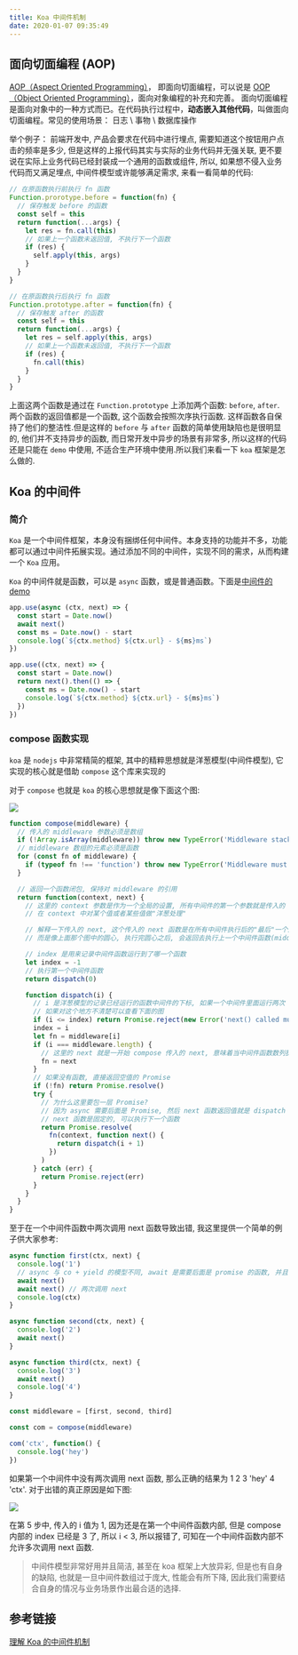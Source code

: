 ```yaml
---
title: Koa 中间件机制
date: 2020-01-07 09:35:49
---
```


## 面向切面编程 (AOP)

[AOP（Aspect Oriented Programming）](https://blog.csdn.net/qq_42539533/article/details/90551738)，
即面向切面编程，可以说是 [OOP（Object Oriented Programming）](https://github.com/oakland/Vanilla-JS-Practice/blob/master/11-learnOOPfromCircles.js/0-%E5%BD%BB%E5%BA%95%E7%90%86%E8%A7%A3JS%E4%B8%AD%E9%9D%A2%E5%90%91%E5%AF%B9%E8%B1%A1%EF%BC%88%E5%89%8D%E8%A8%80%EF%BC%89.md)，面向对象编程的补充和完善。
面向切面编程是面向对象中的一种方式而已。在代码执行过程中，**动态嵌入其他代码**，叫做面向切面编程。常见的使用场景：
日志 \ 事物 \ 数据库操作

举个例子：
前端开发中, 产品会要求在代码中进行埋点, 需要知道这个按钮用户点击的频率是多少, 但是这样的上报代码其实与实际的业务代码并无强关联, 更不要说在实际上业务代码已经封装成一个通用的函数或组件,
所以, 如果想不侵入业务代码而又满足埋点, 中间件模型或许能够满足需求, 来看一看简单的代码:

```js
// 在原函数执行前执行 fn 函数
Function.prorotype.before = function(fn) {
  // 保存触发 before 的函数
  const self = this
  return function(...args) {
    let res = fn.call(this)
    // 如果上一个函数未返回值, 不执行下一个函数
    if (res) {
      self.apply(this, args)
    }
  }
}

// 在原函数执行后执行 fn 函数
Function.prototype.after = function(fn) {
  // 保存触发 after 的函数
  const self = this
  return function(...args) {
    let res = self.apply(this, args)
    // 如果上一个函数未返回值, 不执行下一个函数
    if (res) {
      fn.call(this)
    }
  }
}
```

上面这两个函数是通过在 `Function.prototype` 上添加两个函数: `before`, `after`. 两个函数的返回值都是一个函数, 这个函数会按照次序执行函数.
这样函数各自保持了他们的整洁性.但是这样的 `before` 与 `after` 函数的简单使用缺陷也是很明显的, 他们并不支持异步的函数, 而日常开发中异步的场景有非常多, 所以这样的代码还是只能在 `demo` 中使用,
不适合生产环境中使用.所以我们来看一下 `koa` 框架是怎么做的.

## Koa 的中间件

### 简介

`Koa` 是一个中间件框架，本身没有捆绑任何中间件。本身支持的功能并不多，功能都可以通过中间件拓展实现。通过添加不同的中间件，实现不同的需求，从而构建一个 `Koa` 应用。

`Koa` 的中间件就是函数，可以是 `async` 函数，或是普通函数。下面是[中间件的 demo](https://github.com/koajs/koa)

```js
app.use(async (ctx, next) => {
  const start = Date.now()
  await next()
  const ms = Date.now() - start
  console.log(`${ctx.method} ${ctx.url} - ${ms}ms`)
})

app.use((ctx, next) => {
  const start = Date.now()
  return next().then(() => {
    const ms = Date.now() - start
    console.log(`${ctx.method} ${ctx.url} - ${ms}ms`)
  })
})
```

### compose 函数实现

`koa` 是 `nodejs` 中非常精简的框架, 其中的精粹思想就是洋葱模型(中间件模型), 它实现的核心就是借助 `compose` 这个库来实现的

对于 `compose` 也就是 `koa` 的核心思想就是像下面这个图:

![](../../../assets/koa-onion.png)

```js
function compose(middleware) {
  // 传入的 middleware 参数必须是数组
  if (!Array.isArray(middleware)) throw new TypeError('Middleware stack must be an array!')
  // middleware 数组的元素必须是函数
  for (const fn of middleware) {
    if (typeof fn !== 'function') throw new TypeError('Middleware must be composed of functions!')
  }

  // 返回一个函数闭包, 保持对 middleware 的引用
  return function(context, next) {
    // 这里的 context 参数是作为一个全局的设置, 所有中间件的第一个参数就是传入的 context, 这样可以
    // 在 context 中对某个值或者某些值做"洋葱处理"

    // 解释一下传入的 next, 这个传入的 next 函数是在所有中间件执行后的"最后"一个函数, 这里的"最后"并不是真正的最后,
    // 而是像上面那个图中的圆心, 执行完圆心之后, 会返回去执行上一个中间件函数(middleware[length - 1])剩下的逻辑

    // index 是用来记录中间件函数运行到了哪一个函数
    let index = -1
    // 执行第一个中间件函数
    return dispatch(0)

    function dispatch(i) {
      // i 是洋葱模型的记录已经运行的函数中间件的下标, 如果一个中间件里面运行两次 next, 那么 i 是会比 index 小的.
      // 如果对这个地方不清楚可以查看下面的图
      if (i <= index) return Promise.reject(new Error('next() called multiple times'))
      index = i
      let fn = middleware[i]
      if (i === middleware.length) {
        // 这里的 next 就是一开始 compose 传入的 next, 意味着当中间件函数数列执行完后, 执行这个 next 函数, 即圆心
        fn = next
      }
      // 如果没有函数, 直接返回空值的 Promise
      if (!fn) return Promise.resolve()
      try {
        // 为什么这里要包一层 Promise?
        // 因为 async 需要后面是 Promise, 然后 next 函数返回值就是 dispatch 函数的返回值, 所以运行 async next(); 需要 next 包一层 Promise
        // next 函数是固定的, 可以执行下一个函数
        return Promise.resolve(
          fn(context, function next() {
            return dispatch(i + 1)
          })
        )
      } catch (err) {
        return Promise.reject(err)
      }
    }
  }
}
```

至于在一个中间件函数中两次调用 next 函数导致出错, 我这里提供一个简单的例子供大家参考:

```js
async function first(ctx, next) {
  console.log('1')
  // async 与 co + yield 的模型不同, await 是需要后面是 promise 的函数, 并且自己执行一次, 而 co 是自己拿到 value 然后帮你自动执行.
  await next()
  await next() // 两次调用 next
  console.log(ctx)
}

async function second(ctx, next) {
  console.log('2')
  await next()
}

async function third(ctx, next) {
  console.log('3')
  await next()
  console.log('4')
}

const middleware = [first, second, third]

const com = compose(middleware)

com('ctx', function() {
  console.log('hey')
})
```

如果第一个中间件中没有两次调用 next 函数, 那么正确的结果为 1 2 3 'hey' 4 'ctx'. 对于出错的真正原因是如下图:

![](../../../assets/koa-middleware-demo.png)

在第 5 步中, 传入的 i 值为 1, 因为还是在第一个中间件函数内部, 但是 compose 内部的 index 已经是 3 了, 所以 i < 3, 所以报错了, 可知在一个中间件函数内部不允许多次调用 next 函数.

> 中间件模型非常好用并且简洁, 甚至在 koa 框架上大放异彩, 但是也有自身的缺陷, 也就是一旦中间件数组过于庞大, 性能会有所下降, 因此我们需要结合自身的情况与业务场景作出最合适的选择.

## 参考链接

[理解 Koa 的中间件机制](https://github.com/zhangxiang958/zhangxiang958.github.io/issues/34)
